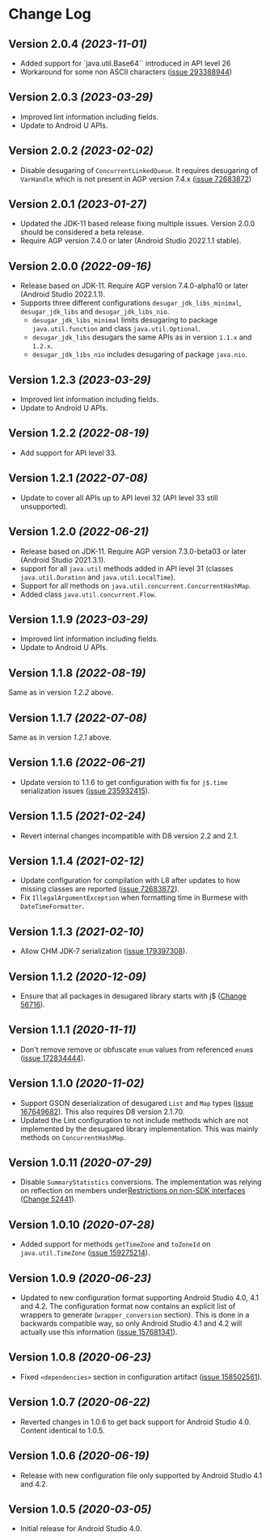 Change Log
==========

Version 2.0.4 *(2023-11-01)*
----------------------------

* Added support for `java.util.Base64`` introduced in API level 26
* Workaround for some non ASCII characters
  ([issue 293388944](https://issuetracker.google.com/293388944))

Version 2.0.3 *(2023-03-29)*
----------------------------

* Improved lint information including fields.
* Update to Android U APIs.

Version 2.0.2 *(2023-02-02)*
----------------------------

* Disable desugaring of `ConcurrentLinkedQueue`. It requires desugaring of
  `VarHandle` which is not present in AGP version 7.4.x
  ([issue 72683872](https://issuetracker.google.com/72683872))

Version 2.0.1 *(2023-01-27)*
----------------------------

* Updated the JDK-11 based release fixing multiple issues. Version 2.0.0
  should be considered a beta release.
* Require AGP version 7.4.0 or later (Android Studio 2022.1.1 stable).

Version 2.0.0 *(2022-09-16)*
----------------------------

* Release based on JDK-11. Require AGP version 7.4.0-alpha10 or later
  (Android Studio 2022.1.1).
* Supports three different configurations `desugar_jdk_libs_minimal`,
  `desugar_jdk_libs` and `desugar_jdk_libs_nio`.
    * `desugar_jdk_libs_minimal` limits desugaring to package
      `java.util.function` and class `java.util.Optional`.
    * `desugar_jdk_libs` desugars the same APIs as in version `1.1.x` and
    `1.2.x`.
    * `desugar_jdk_libs_nio` includes desugaring of package `java.nio`.


Version 1.2.3 *(2023-03-29)*
----------------------------

* Improved lint information including fields.
* Update to Android U APIs.

Version 1.2.2 *(2022-08-19)*
----------------------------

* Add support for API level 33.

Version 1.2.1 *(2022-07-08)*
-----------------------------

* Update to cover all APIs up to API level 32 (API level 33 still unsupported).

Version 1.2.0 *(2022-06-21)*
----------------------------

* Release based on JDK-11. Require AGP version 7.3.0-beta03 or later
  (Android Studio 2021.3.1).
* support for all `java.util` methods added in API level 31 (classes
  `java.util.Duration` and `java.util.LocalTime`).
* Support for all  methods on `java.util.concurrent.ConcurrentHashMap`.
* Added class `java.util.concurrent.Flow`.

Version 1.1.9 *(2023-03-29)*
----------------------------

* Improved lint information including fields.
* Update to Android U APIs.

Version 1.1.8 *(2022-08-19)*
-----------------------------

Same as in version _1.2.2_ above.

Version 1.1.7 *(2022-07-08)*
-----------------------------

Same as in version _1.2.1_ above.

Version 1.1.6 *(2022-06-21)*
-----------------------------

* Update version to 1.1.6 to get configuration with fix for `j$.time`
  serialization issues
  ([issue 235932415](https://issuetracker.google.com/235932415)).

Version 1.1.5 *(2021-02-24)*
-----------------------------

* Revert internal changes incompatible with D8 version 2.2 and 2.1.

Version 1.1.4 *(2021-02-12)*
-----------------------------

* Update configuration for compilation with L8 after updates to how
  missing classes are reported
  ([issue 72683872](https://issuetracker.google.com/72683872)).
* Fix `IllegalArgumentException` when formatting time in Burmese with
  `DateTimeFormatter`.

Version 1.1.3 *(2021-02-10)*
-----------------------------

* Allow CHM JDK-7 serialization
  ([issue 179397308](https://issuetracker.google.com/179397308)).

Version 1.1.2 *(2020-12-09)*
-----------------------------

* Ensure that all packages in desugared library starts with j$
  ([Change 56716](https://r8-review.googlesource.com/c/r8/+/56716)).

Version 1.1.1 *(2020-11-11)*
-----------------------------

* Don't remove remove or obfuscate `enum` values from referenced `enum`s
  ([issue 172834444](https://issuetracker.google.com/172834444)).

Version 1.1.0 *(2020-11-02)*
-----------------------------

* Support GSON deserialization of desugared `List` and `Map` types
  ([issue 167649682](https://issuetracker.google.com/167649682)).
  This also requires D8 version 2.1.70.
* Updated the Lint configuration to not include methods which are not
  implemented by the desugared library implementation. This was mainly methods
  on `ConcurrentHashMap`.

Version 1.0.11 *(2020-07-29)*
-----------------------------

 * Disable `SummaryStatistics` conversions. The implementation was relying on
   reflection on members under[Restrictions on non-SDK interfaces](https://developer.android.com/distribute/best-practices/develop/restrictions-non-sdk-interfaces)
   ([Change 52441](https://r8-review.googlesource.com/c/r8/+/52441)).

Version 1.0.10 *(2020-07-28)*
-----------------------------

 * Added support for methods `getTimeZone` and `toZoneId` on
   `java.util.TimeZone`
   ([issue 159275214](https://issuetracker.google.com/159275214)).

Version 1.0.9 *(2020-06-23)*
----------------------------

 * Updated to new configuration format supporting Android Studio 4.0,
   4.1 and 4.2. The configuration format now contains an explicit list
   of wrappers to generate (`wrapper_conversion` section). This is
   done in a backwards compatible way, so only Android Studio 4.1 and
   4.2 will actually use this information ([issue
   157681341](https://issuetracker.google.com/157681341)).

Version 1.0.8 *(2020-06-23)*
----------------------------

 * Fixed `<dependencies>` section in configuration artifact
   ([issue 158502561](https://issuetracker.google.com/158502561)).

Version 1.0.7 *(2020-06-22)*
----------------------------

 * Reverted changes in 1.0.6 to get back support for Android Studio 4.0.
   Content identical to 1.0.5.

Version 1.0.6 *(2020-06-19)*
----------------------------

 * Release with new configuration file only supported by Android Studio 4.1 and
   4.2.

Version 1.0.5 *(2020-03-05)*
----------------------------

 * Initial release for Android Studio 4.0.
